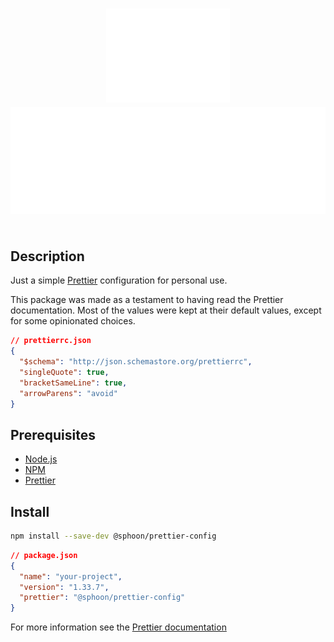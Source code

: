 <!-- Links -->

<!-- UTF8 Art: http://aa.en.utf8art.com/ -->
<!-- ASCII Art: https://www.asciiart.eu/ -->
<!-- ASCII Banners: https://patorjk.com/software/taag/ -->
<!-- Braille Art: https://emojicombos.com/ -->
<!-- Spaces: https://jkorpela.fi/chars/spaces.html -->
<!-- Unicode Characters: https://www.amp-what.com/ -->
<!-- #6C757D -->

<!-- ############################################# -->
<!-- Header -->

#

<h1 align="center">
    <img height=150 src="./media/art-header.svg" alt="header-art">
    <img src="./media/header.svg" alt="header">
</h1

<!-- ############################################# -->
<!-- Main Area -->
<div align="center" style="display: flex; justify-content: center;">
    <div style="text-align: left; max-width: 650px;">

## Description

Just a simple [Prettier](https://prettier.io/) configuration for personal use.

This package was made as a testament to having read the Prettier documentation. Most of the values were kept at their default values, except for some opinionated choices.

```json
// prettierrc.json
{
  "$schema": "http://json.schemastore.org/prettierrc",
  "singleQuote": true,
  "bracketSameLine": true,
  "arrowParens": "avoid"
}
```

## Prerequisites

- [Node.js](https://nodejs.org/en/)
- [NPM](https://www.npmjs.com/)
- [Prettier](https://prettier.io/)

## Install

```bash
npm install --save-dev @sphoon/prettier-config
```

```json
// package.json
{
  "name": "your-project",
  "version": "1.33.7",
  "prettier": "@sphoon/prettier-config"
}
```

For more information see the [Prettier documentation](https://prettier.io/docs/en/sharing-configurations)

  </div>
</div>

<!-- ############################################# -->
<!-- References -->
